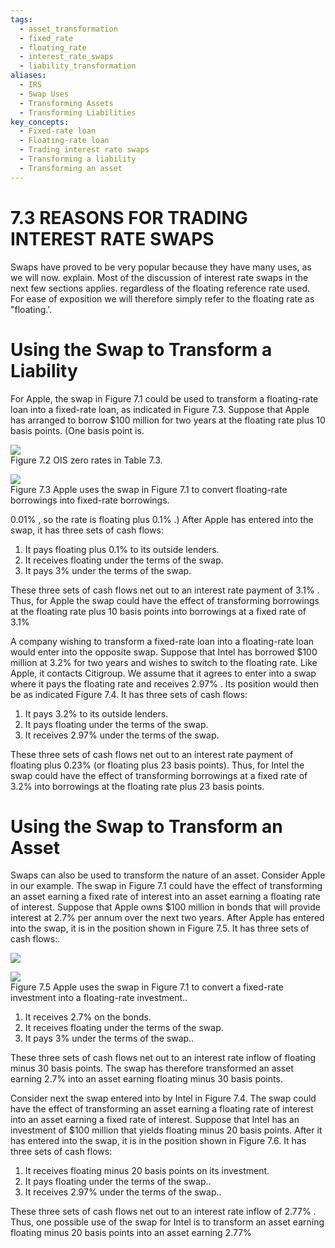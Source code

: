 ```yaml
---
tags:
  - asset_transformation
  - fixed_rate
  - floating_rate
  - interest_rate_swaps
  - liability_transformation
aliases:
  - IRS
  - Swap Uses
  - Transforming Assets
  - Transforming Liabilities
key_concepts:
  - Fixed-rate loan
  - Floating-rate loan
  - Trading interest rate swaps
  - Transforming a liability
  - Transforming an asset
---
```


# 7.3 REASONS FOR TRADING INTEREST RATE SWAPS  

Swaps have proved to be very popular because they have many uses, as we will now. explain. Most of the discussion of interest rate swaps in the next few sections applies. regardless of the floating reference rate used. For ease of exposition we will therefore simply refer to the floating rate as "floating.'.  

# Using the Swap to Transform a Liability  

For Apple, the swap in Figure 7.1 could be used to transform a floating-rate loan into a fixed-rate loan, as indicated in Figure 7.3. Suppose that Apple has arranged to borrow $\$100$ million for two years at the floating rate plus 10 basis points. (One basis point is.  

![](2b6e13e8707de884bd83928b318a85d4573c379aaae30182f9a977afb100a7c3.jpg)  
Figure 7.2 OIS zero rates in Table 7.3.  

![](6b346c97cc7199b83a09029165e8192b009afceb58d8fddbb49680506d160df8.jpg)  
Figure 7.3 Apple uses the swap in Figure 7.1 to convert floating-rate borrowings into fixed-rate borrowings.  

$0.01\%$ , so the rate is floating plus $0.1\%$ .) After Apple has entered into the swap, it has three sets of cash flows:  

1. It pays floating plus $0.1\%$ to its outside lenders.   
2. It receives floating under the terms of the swap.   
3. It pays $3\%$ under the terms of the swap.  

These three sets of cash flows net out to an interest rate payment of $3.1\%$ . Thus, for Apple the swap could have the effect of transforming borrowings at the floating rate plus 10 basis points into borrowings at a fixed rate of $3.1\%$  

A company wishing to transform a fixed-rate loan into a floating-rate loan would enter into the opposite swap. Suppose that Intel has borrowed $\$100$ million at $3.2\%$ for two years and wishes to switch to the floating rate. Like Apple, it contacts Citigroup. We assume that it agrees to enter into a swap where it pays the floating rate and receives $2.97\%$ . Its position would then be as indicated Figure 7.4. It has three sets of cash flows:  

1. It pays $3.2\%$ to its outside lenders.   
2. It pays floating under the terms of the swap.   
3. It receives $2.97\%$ under the terms of the swap.  

These three sets of cash flows net out to an interest rate payment of floating plus $0.23\%$ (or floating plus 23 basis points). Thus, for Intel the swap could have the effect of transforming borrowings at a fixed rate of $3.2\%$ into borrowings at the floating rate plus 23 basis points.  

# Using the Swap to Transform an Asset  

Swaps can also be used to transform the nature of an asset. Consider Apple in our example. The swap in Figure 7.1 could have the effect of transforming an asset earning a fixed rate of interest into an asset earning a floating rate of interest. Suppose that Apple owns $\$100$ million in bonds that will provide interest at $2.7\%$ per annum over the next two years. After Apple has entered into the swap, it is in the position shown in Figure 7.5. It has three sets of cash flows:.  

![](c0c55da2eb68ad1696d4fe35dda428a9ba444c8763b6ecc4785c744ed755bc12.jpg)  

![](84ad513cf17cc463407dc0ea197e102732c0f29bab870dd363214de21530002f.jpg)  
Figure 7.5 Apple uses the swap in Figure 7.1 to convert a fixed-rate investment into a floating-rate investment..  

1. It receives $2.7\%$ on the bonds.   
2. It receives floating under the terms of the swap.   
3. It pays $3\%$ under the terms of the swap..  

These three sets of cash flows net out to an interest rate inflow of floating minus 30 basis points. The swap has therefore transformed an asset earning $2.7\%$ into an asset earning floating minus 30 basis points.  

Consider next the swap entered into by Intel in Figure 7.4. The swap could have the effect of transforming an asset earning a floating rate of interest into an asset earning a fixed rate of interest. Suppose that Intel has an investment of $\$100$ million that yields floating minus 20 basis points. After it has entered into the swap, it is in the position shown in Figure 7.6. It has three sets of cash flows:  

1. It receives floating minus 20 basis points on its investment.   
2. It pays floating under the terms of the swap..   
3. It receives $2.97\%$ under the terms of the swap..  

These three sets of cash flows net out to an interest rate inflow of $2.77\%$ . Thus, one possible use of the swap for Intel is to transform an asset earning floating minus 20 basis points into an asset earning $2.77\%$  
